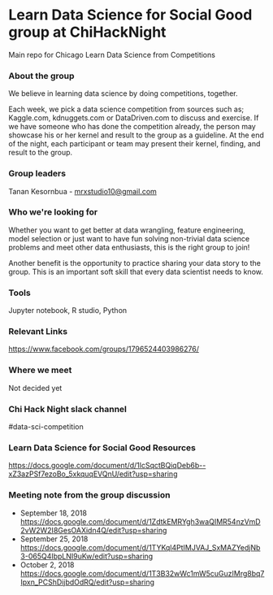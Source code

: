 # Learn Data Science for Social Good group at ChiHackNight
Main repo for Chicago Learn Data Science from Competitions

### About the group
We believe in learning data science by doing competitions, together.

Each week, we pick a data science competition from sources such as; Kaggle.com, kdnuggets.com or DataDriven.com to discuss and exercise. If we have someone who has done the competition already, the person may showcase his or her kernel and result to the group as a guideline. At the end of the night, each participant or team may present their kernel, finding, and result to the group.  

### Group leaders
Tanan Kesornbua - mrxstudio10@gmail.com

### Who we're looking for
Whether you want to get better at data wrangling, feature engineering, model selection or just want to have fun solving non-trivial data science problems and meet other data enthusiasts, this is the right group to join!

Another benefit is the opportunity to practice sharing your data story to the group. This is an important soft skill that every data scientist needs to know.

### Tools
Jupyter notebook, R studio, Python

### Relevant Links
https://www.facebook.com/groups/1796524403986276/

### Where we meet
Not decided yet

### Chi Hack Night slack channel

#data-sci-competition

### Learn Data Science for Social Good Resources
https://docs.google.com/document/d/1lcSqctBQiqDeb6b--xZ3azPSf7ezoBo_5xkquqEVQnU/edit?usp=sharing

### Meeting note from the group discussion
- September 18, 2018
https://docs.google.com/document/d/1ZdtkEMRYgh3waQIMR54nzVmD2vW2W2I8GesOAXidn4Q/edit?usp=sharing
- September 25, 2018
https://docs.google.com/document/d/1TYKql4PtIMJVAJ_SxMAZYedjNb3-065Q4IbpLNI9uKw/edit?usp=sharing
- October 2, 2018
https://docs.google.com/document/d/1T3B32wWc1mW5cuGuzIMrg8bq7Ipxn_PCShDijbdOdRQ/edit?usp=sharing

